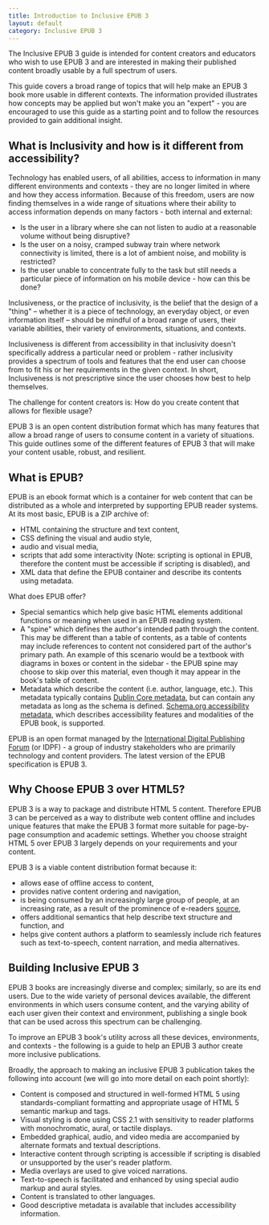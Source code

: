 ```yaml
---
title: Introduction to Inclusive EPUB 3
layout: default
category: Inclusive EPUB 3
---
```


The Inclusive EPUB 3 guide is intended for content creators and educators who wish to use EPUB 3 and are interested in making their published content broadly usable by a full spectrum of users.

This guide covers a broad range of topics that will help make an EPUB 3 book more usable in different contexts. The information provided illustrates how concepts may be applied but won't make you an "expert" - you are encouraged to use this guide as a starting point and to follow the resources provided to gain additional insight.

## What is Inclusivity and how is it different from accessibility? ##

Technology has enabled users, of all abilities, access to information in many different environments and contexts - they are no longer limited in where and how they access information. Because of this freedom, users are now finding themselves in a wide range of situations where their ability to access information depends on many factors - both internal and external:

* Is the user in a library where she can not listen to audio at a reasonable volume without being disruptive?
* Is the user on a noisy, cramped subway train where network connectivity is limited, there is a lot of ambient noise, and mobility is restricted?
* Is the user unable to concentrate fully to the task but still needs a particular piece of information on his mobile device - how can this be done?

Inclusiveness, or the practice of inclusivity, is the belief that the design of a "thing" – whether it is a piece of technology, an everyday object, or even information itself – should be mindful of a broad range of users, their variable abilities, their variety of environments, situations, and contexts.

Inclusiveness is different from accessibility in that inclusivity doesn't specifically address a particular need or problem - rather inclusivity provides a spectrum of tools and features that the end user can choose from to fit his or her requirements in the given context. In short, Inclusiveness is not prescriptive since the user chooses how best to help themselves.

The challenge for content creators is: How do you create content that allows for flexible usage?

EPUB 3 is an open content distribution format which has many features that allow a broad range of users to consume content in a variety of situations. This guide outlines some of the different features of EPUB 3 that will make your content usable, robust, and resilient.

## What is EPUB? ##

EPUB is an ebook format which is a container for web content that can be distributed as a whole and interpreted by supporting EPUB reader systems. At its most basic, EPUB is a ZIP archive of:

* HTML containing the structure and text content,
* CSS defining the visual and audio style,
* audio and visual media,
* scripts that add some interactivity (Note: scripting is optional in EPUB, therefore the content must be accessible if scripting is disabled), and
* XML data that define the EPUB container and describe its contents using metadata.

What does EPUB offer?

* Special semantics which help give basic HTML elements additional functions or meaning when used in an EPUB reading system.
* A "spine" which defines the author's intended path through the content. This may be different than a table of contents, as a table of contents may include references to content not considered part of the author's primary path. An example of this scenario would be a textbook with diagrams in boxes or content in the sidebar - the EPUB spine may choose to skip over this material, even though it may appear in the book's table of content.
* Metadata which describe the content (i.e. author, language, etc.). This metadata typically contains <a href="http://dublincore.org/" class="link-external">Dublin Core metadata</a>, but can contain any metadata as long as the schema is defined. <a href="http://www.idpf.org/accessibility/guidelines/content/meta/schema.org.php" rel="nofollow" target="_blank" class="link-external">Schema.org accessibility metadata</a>, which describes accessibility features and modalities of the EPUB book, is supported.

EPUB is an open format managed by the <a href="http://idpf.org/" rel="nofollow" target="_blank" class="link-external">International Digital Publishing Forum</a> (or IDPF) - a group of industry stakeholders who are primarily technology and content providers. The latest version of the EPUB specification is EPUB 3.

## Why Choose EPUB 3 over HTML5? ##

EPUB 3 is a way to package and distribute HTML 5 content. Therefore EPUB 3 can be perceived as a way to distribute web content offline and includes unique features that make the EPUB 3 format more suitable for page-by-page consumption and academic settings. Whether you choose straight HTML 5 over EPUB 3 largely depends on your requirements and your content.

EPUB 3 is a viable content distribution format because it:

* allows ease of offline access to content,
* provides native content ordering and navigation,
* is being consumed by an increasingly large group of people, at an increasing rate, as a result of the prominence of e-readers <a href="http://www.emarketer.com/Article/Tablets-Ereaders-Lead-More-Book-Reading/1010307" rel="nofollow" target="_blank" class="link-external">source</a>,
* offers additional semantics that help describe text structure and function, and
* helps give content authors a platform to seamlessly include rich features such as text-to-speech, content narration, and media alternatives.

## Building Inclusive EPUB 3 ##

EPUB 3 books are increasingly diverse and complex; similarly, so are its end users. Due to the wide variety of personal devices available, the different environments in which users consume content, and the varying ability of each user given their context and environment, publishing a single book that can be used across this spectrum can be challenging.

To improve an EPUB 3 book's utility across all these devices, environments, and contexts - the following is a guide to help an EPUB 3 author create more inclusive publications.

Broadly, the approach to making an inclusive EPUB 3 publication takes the following into account (we will go into more detail on each point shortly):

* Content is composed and structured in well-formed HTML 5 using standards-compliant formatting and appropriate usage of HTML 5 semantic markup and tags.
* Visual styling is done using CSS 2.1 with sensitivity to reader platforms with monochromatic, aural, or tactile displays.
* Embedded graphical, audio, and video media are accompanied by alternate formats and textual descriptions.
* Interactive content through scripting is accessible if scripting is disabled or unsupported by the user's reader platform.
* Media overlays are used to give voiced narrations.
* Text-to-speech is facilitated and enhanced by using special audio markup and aural styles.
* Content is translated to other languages.
* Good descriptive metadata is available that includes accessibility information.
